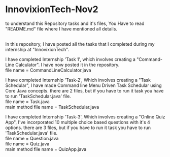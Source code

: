 # InnovixionTech-Nov2

to understand this Repository tasks and it's files, You Have to read "README.md" file where I have mentioned all details.
<br><br>

In this repository, I have posted all the tasks that I completed during my internship at "InnovixionTech".  <br>

I have completed Internship 'Task 1', which involves creating a "Command-Line Calculator". I have now posted it in the repository.<br>
file name = CommandLineCalculator.java  <br>

I have completed Internship 'Task-2', Which involves creating a "Task Schedular", I have made Command line Menu Driven Task Schedular using Core Java concepts.
there are 2 files, but if you have to run it task you have to run 'TaskSchedular.java' file.   <br>
file name = Task.java  <br>
main method file name = TaskSchedular.java  <br>

I have completed Internship 'Task-3', Which involves creating a "Online Quiz App", I've incorporated 10 multiple choice based questions with it's 4 options.
there are 3 files, but if you have to run it task you have to run 'TaskSchedular.java' file.   <br>
file name = Question.java  <br>
file name = Quiz.java  <br>
main method file name = QuizApp.java  <br>
